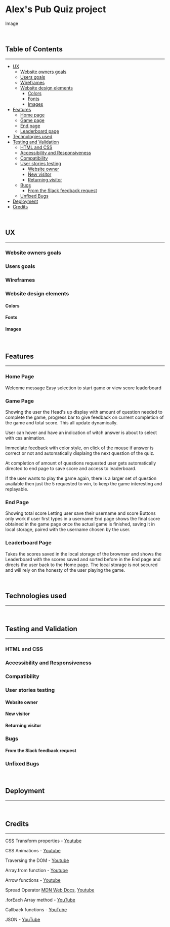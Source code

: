 # Alex's Pub Quiz project

Image

&nbsp;  

## Table of Contents
---

- [UX](#ux)
    - [Website owners goals](#website-owners-goals)
    - [Users goals](#users-goals)
    - [Wireframes](#wireframes)
    - [Website design elements](#website-design-elements)
        - [Colors](#colors)
        - [Fonts](#fonts)
        - [Images](#images)
- [Features](#features)
    - [Home page](#home-page)
    - [Game page](#game-page)
    - [End page](#end-page)
    - [Leaderboard page](#leaderboard-page)
- [Technologies used](#tecnologies-used)
- [Testing and Validation](#testing-and-validation)
    - [HTML and CSS](#html-and-css)
    - [Accessibility and Responsiveness](#accessibility-and-responsiveness)
    - [Compatibility](#compatibility)
    - [User stories testing](#user-stories-testing)
        - [Website owner](#website-owner)
        - [New visitor](#new-visitor)
        - [Returning visitor](#returning-visitor)
    - [Bugs](#bugs)
        - [From the Slack feedback request](#from-the-slack-feedback-request)
    - [Unfixed Bugs](#unfixed-bugs)
- [Deployment](#deployment)
- [Credits](#credits)


&nbsp;

## UX
---
### Website owners goals
### Users goals
### Wireframes
### Website design elements
#### Colors
#### Fonts
#### Images
&nbsp;  

## Features
---
### Home Page
Welcome message
Easy selection to start game or view score leaderboard

### Game Page
Showing the user the Head's up display with amount of question needed to complete the game, progress bar to give feedback on current completion of the game and total score. This all update dynamically.

User can hover and have an indication of witch answer is about to select with css animation.

Immediate feedback with color style, on click of the mouse if answer is correct or not and automatically displaing the next question of the quiz.

At completion of amount of questions requested user gets automatically directed to end page to save score and access to leaderboard.

If the user wants to play the game again, there is a larger set of question available then just the 5 requested to win, to keep the game interesting and replayable.

### End Page
Showing total score
Letting user save their username and score
Buttons only work if user first types in a username
End page shows the final score obtained in the game page once the actual game is finished, saving it in local storage, paired with the username chosen by the user.

### Leaderboard Page
Takes the scores saved in the local storage of the brownser and shows the Leaderboard with the scores saved and sorted before in the End page and directs the user back to the Home page.
The local storage is not secured and will rely on the honesty of the user playing the game.

&nbsp; 

## Technologies used
---
&nbsp;  

## Testing and Validation
---
### HTML and CSS
### Accessibility and Responsiveness
### Compatibility
### User stories testing
#### Website owner
#### New visitor
#### Returning visitor
### Bugs
#### From the Slack feedback request
### Unfixed Bugs
&nbsp;

## Deployment
---
&nbsp;  

## Credits
---

CSS Transform properties - [Youtube](https://www.youtube.com/watch?v=rzD-cPhq02E)

CSS Animations - [Youtube](https://www.youtube.com/watch?v=YszONjKpgg4)

Traversing the DOM - [Youtube](https://www.youtube.com/watch?v=v7rSSy8CaYE)

Array.from function - [Youtube](https://www.youtube.com/watch?v=NPbDqbwtr-4)

Arrow functions - [Youtube](https://www.youtube.com/watch?v=h33Srr5J9nY)

Spread Operator [MDN Web Docs](https://developer.mozilla.org/en-US/docs/Web/JavaScript/Reference/Operators/Spread_syntax), [Youtube](https://www.youtube.com/watch?v=iLx4ma8ZqvQ)

.forEach Array method - [YouTube](https://www.youtube.com/watch?v=SXb5LN_opbA)

Callback functions - [YouTube](https://www.youtube.com/watch?v=670f71LTWpM)

JSON - [YouTube](https://www.youtube.com/watch?v=iiADhChRriM)

&nbsp;